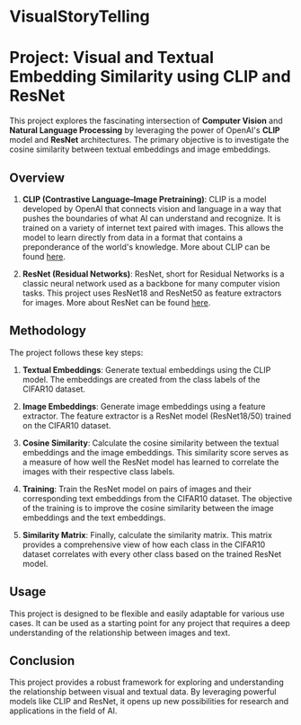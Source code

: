 # VisualStoryTelling

# Project: Visual and Textual Embedding Similarity using CLIP and ResNet

This project explores the fascinating intersection of **Computer Vision** and **Natural Language Processing** by leveraging the power of OpenAI's **CLIP** model and **ResNet** architectures. The primary objective is to investigate the cosine similarity between textual embeddings and image embeddings.

## Overview

1. **CLIP (Contrastive Language–Image Pretraining)**: CLIP is a model developed by OpenAI that connects vision and language in a way that pushes the boundaries of what AI can understand and recognize. It is trained on a variety of internet text paired with images. This allows the model to learn directly from data in a format that contains a preponderance of the world's knowledge. More about CLIP can be found [here](https://openai.com/research/clip/).

2. **ResNet (Residual Networks)**: ResNet, short for Residual Networks is a classic neural network used as a backbone for many computer vision tasks. This project uses ResNet18 and ResNet50 as feature extractors for images. More about ResNet can be found [here](https://arxiv.org/abs/1512.03385).

## Methodology

The project follows these key steps:

1. **Textual Embeddings**: Generate textual embeddings using the CLIP model. The embeddings are created from the class labels of the CIFAR10 dataset.

2. **Image Embeddings**: Generate image embeddings using a feature extractor. The feature extractor is a ResNet model (ResNet18/50) trained on the CIFAR10 dataset.

3. **Cosine Similarity**: Calculate the cosine similarity between the textual embeddings and the image embeddings. This similarity score serves as a measure of how well the ResNet model has learned to correlate the images with their respective class labels.

4. **Training**: Train the ResNet model on pairs of images and their corresponding text embeddings from the CIFAR10 dataset. The objective of the training is to improve the cosine similarity between the image embeddings and the text embeddings.

5. **Similarity Matrix**: Finally, calculate the similarity matrix. This matrix provides a comprehensive view of how each class in the CIFAR10 dataset correlates with every other class based on the trained ResNet model.

## Usage

This project is designed to be flexible and easily adaptable for various use cases. It can be used as a starting point for any project that requires a deep understanding of the relationship between images and text.

## Conclusion

This project provides a robust framework for exploring and understanding the relationship between visual and textual data. By leveraging powerful models like CLIP and ResNet, it opens up new possibilities for research and applications in the field of AI.
